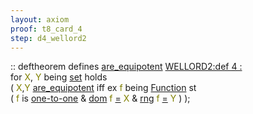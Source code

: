 ```yaml
---
layout: axiom
proof: t8_card_4
step: d4_wellord2
---
```


<div class="mizar">
<div>:: <span class="kw">deftheorem </span>   defines <a href="http://grid01.ciirc.cvut.cz/~mptp/7.13.01_4.181.1147/html/wellord2.html#R2" title="WELLORD2:pred.2">are_equipotent</a> <a onclick="hs(this)" href="http://grid01.ciirc.cvut.cz/~mptp/7.13.01_4.181.1147/html/javascript:()">WELLORD2:def 4 : <br/></a><span> for <font color="Olive" title="b1">X</font>, <font color="Olive" title="b2">Y</font> being    <a href="http://grid01.ciirc.cvut.cz/~mptp/7.13.01_4.181.1147/html/hidden.html#M1" title="HIDDEN:mode.1">set</a>  holds <br/> ( <font color="Olive" title="b1">X</font>,<font color="Olive" title="b2">Y</font> <a href="http://grid01.ciirc.cvut.cz/~mptp/7.13.01_4.181.1147/html/wellord2.html#R2" title="WELLORD2:pred.2">are_equipotent</a>  iff  ex <font color="Olive" title="b3">f</font> being   <a href="http://grid01.ciirc.cvut.cz/~mptp/7.13.01_4.181.1147/html/funct_1.html#NM1" title="FUNCT_1:NM.1">Function</a> st <br/>( <font color="Olive" title="b3">f</font> is  <a href="http://grid01.ciirc.cvut.cz/~mptp/7.13.01_4.181.1147/html/funct_1.html#V2" title="FUNCT_1:attr.2">one-to-one</a>  &amp;  <a href="http://grid01.ciirc.cvut.cz/~mptp/7.13.01_4.181.1147/html/relat_1.html#NK1" title="RELAT_1:NK.1">dom</a> <font color="Olive" title="b3">f</font> <a href="http://grid01.ciirc.cvut.cz/~mptp/7.13.01_4.181.1147/html/hidden.html#R1" title="HIDDEN:pred.1">=</a> <font color="Olive" title="b1">X</font> &amp;  <a href="http://grid01.ciirc.cvut.cz/~mptp/7.13.01_4.181.1147/html/xtuple_0.html#K10" title="XTUPLE_0:func.10">rng</a> <font color="Olive" title="b3">f</font> <a href="http://grid01.ciirc.cvut.cz/~mptp/7.13.01_4.181.1147/html/hidden.html#R1" title="HIDDEN:pred.1">=</a> <font color="Olive" title="b2">Y</font> ) );<br/></span></div>
</div>

